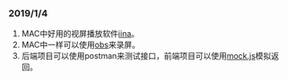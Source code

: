 ### 2019/1/4
1. MAC中好用的视屏播放软件[iina](https://www.iina.io/)。
2. MAC中一样可以使用[obs](https://obsproject.com/)来录屏。
3. 后端项目可以使用postman来测试接口，前端项目可以使用[mock.js](http://mockjs.com/)模拟返回。